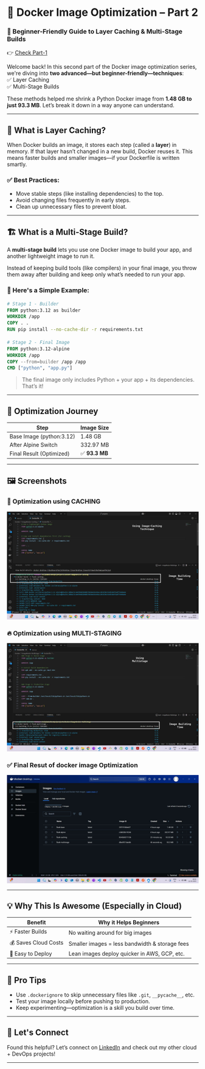 # 🐳 Docker Image Optimization – Part 2  
### 🧠 Beginner-Friendly Guide to Layer Caching & Multi-Stage Builds

👉 [Check Part-1](https://github.com/jaimin-vitthalpara/aws-mini-projects/blob/main/Part-1%20-%3E%20Docker%20Img%20Optimization.md) 

Welcome back! In this second part of the Docker image optimization series, we're diving into **two advanced—but beginner-friendly—techniques**:  
✅ Layer Caching  
✅ Multi-Stage Builds

These methods helped me shrink a Python Docker image from **1.48 GB to just 93.3 MB**. Let’s break it down in a way anyone can understand.

---

## 🔄 What is Layer Caching?

When Docker builds an image, it stores each step (called a **layer**) in memory. If that layer hasn’t changed in a new build, Docker reuses it. This means faster builds and smaller images—if your Dockerfile is written smartly.

### ✅ Best Practices:
- Move stable steps (like installing dependencies) to the top.
- Avoid changing files frequently in early steps.
- Clean up unnecessary files to prevent bloat.

---

## 🏗️ What is a Multi-Stage Build?

A **multi-stage build** lets you use one Docker image to build your app, and another lightweight image to run it.

Instead of keeping build tools (like compilers) in your final image, you throw them away after building and keep only what’s needed to run your app.

### 🧱 Here's a Simple Example:

```dockerfile
# Stage 1 - Builder
FROM python:3.12 as builder
WORKDIR /app
COPY . .
RUN pip install --no-cache-dir -r requirements.txt

# Stage 2 - Final Image
FROM python:3.12-alpine
WORKDIR /app
COPY --from=builder /app /app
CMD ["python", "app.py"]
```

> The final image only includes Python + your app + its dependencies. That’s it!

---

## 🧪 Optimization Journey

| Step                        | Image Size   |
|-----------------------------|--------------|
| Base Image (python:3.12)    | 1.48 GB      |
| After Alpine Switch         | 332.97 MB    |
| Final Result (Optimized)    | ✅ **93.3 MB** |

---

## 🖼️ Screenshots

### 🧊 Optimization using CACHING   
![Optimizatio using CACHING](https://github.com/jaimin-vitthalpara/TestingJenkinsRepo/blob/b8dcb9974cc56584bc5540cdfcc8f38dfc28414d/docker-img-caching-part-2.jpg)

### 🔥 Optimization using MULTI-STAGING   
![Optimization using MULTI-STAGING](https://github.com/jaimin-vitthalpara/TestingJenkinsRepo/blob/b8dcb9974cc56584bc5540cdfcc8f38dfc28414d/docker-vscodemultistage-part-2.jpg)

### ✅ Final Resut of docker image Optimization
![Final Result](https://github.com/jaimin-vitthalpara/TestingJenkinsRepo/blob/b8dcb9974cc56584bc5540cdfcc8f38dfc28414d/docker-dashboard-part-2.jpg)

---

## 💡 Why This Is Awesome (Especially in Cloud)

| Benefit              | Why it Helps Beginners |
|----------------------|------------------------|
| ⚡ Faster Builds      | No waiting around for big images |
| 💰 Saves Cloud Costs  | Smaller images = less bandwidth & storage fees |
| 🚀 Easy to Deploy     | Lean images deploy quicker in AWS, GCP, etc. |

---

## 📝 Pro Tips

- Use `.dockerignore` to skip unnecessary files like `.git`, `__pycache__`, etc.
- Test your image locally before pushing to production.
- Keep experimenting—optimization is a skill you build over time.

---


## 🤝 Let's Connect

Found this helpful? Let’s connect on [LinkedIn](https://www.linkedin.com/in/jaimin-vitthalpara-291a6a14b) and check out my other cloud + DevOps projects!

---
